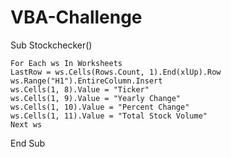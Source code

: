 # VBA-Challenge
Sub Stockchecker()


    For Each ws In Worksheets
    LastRow = ws.Cells(Rows.Count, 1).End(xlUp).Row
    ws.Range("H1").EntireColumn.Insert
    ws.Cells(1, 8).Value = "Ticker"
    ws.Cells(1, 9).Value = "Yearly Change"
    ws.Cells(1, 10).Value = "Percent Change"
    ws.Cells(1, 11).Value = "Total Stock Volume"
    Next ws
    
End Sub

